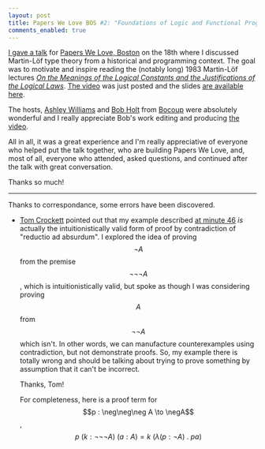 ```yaml
---
layout: post
title: Papers We Love BOS #2: "Foundations of Logic and Functional Programming via Martin-Löf"
comments_enabled: true
---
```


[I gave a talk](https://www.youtube.com/watch?v=xRUPr322COQ&feature=youtu.be)
for
[Papers We Love, Boston](http://www.meetup.com/Papers-We-Love-Boston/events/203312152/)
on the 18th where I discussed Martin-Löf type theory from a historical
and programming context. The goal was to motivate and inspire reading
the (notably long) 1983 Martin-Löf lectures
[*On the Meanings of the Logical Constants and the Justifications of the Logical Laws*](https://github.com/michaelt/martin-lof/blob/master/pdfs/Meanings-of-the-Logical-Constants-1983.pdf?raw=true). [The video](https://www.youtube.com/watch?v=xRUPr322COQ&feature=youtu.be) was just posted and the slides [are available here](http://jspha.com/public/slides/PapersWeLoveBOS_Sept19th_MartinLof_Intuitionism_Programming.pdf).

The hosts, [Ashley Williams](https://twitter.com/ag_dubs) and
[Bob Holt](https://twitter.com/bobholt) from
[Bocoup](http://bocoup.com/) were absolutely wonderful and I really
appreciate Bob's work editing and producing
[the video](https://www.youtube.com/watch?v=xRUPr322COQ&feature=youtu.be).

All in all, it was a great experience and I'm really appreciative of
everyone who helped put the talk together, who are building Papers We
Love, and, most of all, everyone who attended, asked questions, and
continued after the talk with great conversation.

Thanks so much!

---

Thanks to correspondance, some errors have been discovered.

* [Tom Crockett](https://twitter.com/pelotom) pointed out that my
  example described
  [at minute 46](http://www.youtube.com/watch?v=xRUPr322COQ&t=46m0s)
  *is* actually the intuitionistically valid form of proof by
  contradiction of "reductio ad absurdum". I explored the idea of
  proving $$\neg A$$ from the premise $$\neg\neg\neg A$$, which is
  intuitionistically valid, but spoke as though I was considering
  proving $$A$$ from $$\neg\neg A$$ which isn't. In other words, we
  can manufacture counterexamples using contradiction, but not
  demonstrate proofs. So, my example there is totally wrong and should
  be talking about trying to prove something by assumption that it
  can't be incorrect.

  Thanks, Tom!

  For completeness, here is a proof term for $$p : \neg\neg\neg A \to
  \negA$$, $$p\ (k : \neg\neg\neg A)\ (a : A) = k\ (\lambda (p : \neg A)\ .\ p a)$$

